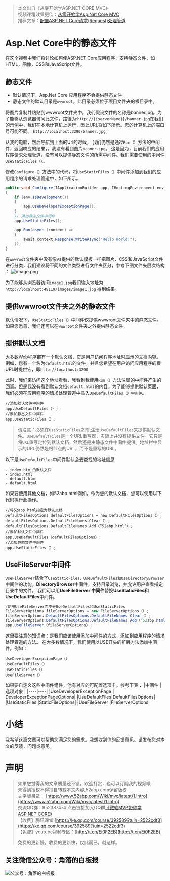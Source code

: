 >  本文出自《从零开始学ASP.NET CORE MVC》 </br>
> 视频课程效果更佳：[从零开始学Asp.Net Core MVC](https://study.163.com/course/courseMain.htm?courseId=1209215803&share=2&shareId=400000000309007)  </br>
> 推荐文章：[配置ASP.NET Core请求(Request)处理管道](https://www.52abp.com/wiki/mvc/latest/11.ConfigRequsetPipeline)


# Asp.Net Core中的静态文件

在这个视频中我们将讨论如何使ASP.NET Core应用程序，支持静态文件，如HTML，图像，CSS和JavaScript文件。

## 静态文件
- 默认情况下，Asp.Net Core 应用程序不会提供静态文件。
- 静态文件的默认目录是``wwwroot``，此目录必须位于项目文件夹的根目录中。

将图片复制并粘贴到wwwroot文件夹中。我们假设文件的名称是banner.jpg。为了能够从浏览器访问此文件，路径为:``` http://{{serverName}}/banner.jpg ```在我们的示例中，我们在本地计算机上运行，​​因此URL将如下所示。您的计算机上的端口号可能不同。 ```
http://localhost:3290/banner.jpg ```。

从我的电脑，然后导航到上面的Url的时候，
我们仍然是通过```Run（）```方法的中间件，返回响应的结果，。我没有看到图片``banner.jpg``。 
这是因为，目前我们的应用程序请求处理管道，没有可以提供静态文件的所需中间件。我们需要使用的中间件```UseStaticFiles（）```。  

修改``Configure（）``方法中的代码，将``UseStaticFiles（）``中间件添加到我们的应用程序的请求处理管道中，如下所示。 
``` csharp
public void Configure(IApplicationBuilder app, IHostingEnvironment env)
{
    if (env.IsDevelopment())
    {
        app.UseDeveloperExceptionPage();
    } 
    // 添加静态文件中间件
    app.UseStaticFiles(); 

    app.Run(async (context) =>
    {
        await context.Response.WriteAsync("Hello World!");
    });
}

```
在```wwwroot```文件夹中没有像vs提供的默认模板一样把图片、CSS和JavaScript文件进行分类，我们建议将不同的文件类型进行文件夹区分，参考下图文件夹层次结构 ：
![image.png](https://upload-images.jianshu.io/upload_images/1979022-a7fc453f618edcf0.png?imageMogr2/auto-orient/strip%7CimageView2/2/w/1240)

为了能够从浏览器访问``image1.jpg``我们输入地址为 ``http://localhost:49119/images/image1.jpg`` 得到结果。
 


## 提供wwwroot文件夹之外的静态文件  

默认情况下，``UseStaticFiles（）``中间件仅提供wwwroot文件夹中的静态文件。如果您愿意，我们还可以在``wwwroot``文件夹之外提供静态文件。 

## 提供默认文档

大多数Web程序都有一个默认文档，它是用户访问程序地址时显示的文档内容。例如，您有一个名为``default.html``的文件，并且您希望在用户访问应用程序的根URL时提供它，即``http://localhost:3290 ``

此时，我们来访问这个地址看看，我看到我使用``Run（）``方法注册的中间件产生的回调。但是我没有看到默认文档``default.html``的内容。为了能够提供默认页面，我们必须在应用程序的请求处理管道中插入``UseDefaultFiles（）中间件``。 
```
//添加默认文件中间件
app.UseDefaultFiles（）; 
//添加静态文件中间件
app.UseStaticFiles（）; 
```

> 请注意：必须在``UseStaticFiles``之前,注册``UseDefaultFiles``来提供默认文件。``UseDefaultFiles``是一个URL重写器，实际上并没有提供文件。它只是将``URL``重写定位到默认文档，然后还是由静态文件中间件提供。地址栏中显示的URL仍然是根节点的URL，而不是重写的URL。 

以下是``UseDefaultFiles``中间件默认会去查找的地址信息
```
- index.htm 的默认文件
- index.html 
- default.htm 
- default.html 
```
如果要使用其他文档，如52abp.html例如，作为您的默认文档，您可以使用以下代码执行此操作。 

```
//将52abp.html指定为默认文档
DefaultFilesOptions defaultFilesOptions = new DefaultFilesOptions（）; 
defaultFilesOptions.DefaultFileNames.Clear（）; 
defaultFilesOptions.DefaultFileNames.Add（“52abp.html”）; 
//添加默认文件中间件
app.UseDefaultFiles（defaultFilesOptions）; 
//添加静态文件中间件
app.UseStaticFiles（）; 
```

## UseFileServer中间件 

```UseFileServer```结合了```UseStaticFiles，UseDefaultFiles和UseDirectoryBrowser```中间件的功能。**DirectoryBrowser**中间件，支持目录浏览，并允许用户查看指定目录中的文件。
我们可以用**UseFileServer 中间件**替换**UseStaticFiles和UseDefaultFiles**中间件。 

``` csharp
/使用UseFileServer而不是UseDefaultFiles和UseStaticFiles 
FileServerOptions fileServerOptions = new FileServerOptions（）; 
fileServerOptions.DefaultFilesOptions.DefaultFileNames.Clear（）; 
fileServerOptions.DefaultFilesOptions.DefaultFileNames.Add（“52abp.html”）; 
app.UseFileServer（fileServerOptions）;
```
这里要注意的知识点：是我们应该使用添加中间件的方式，添加到应用程序的请求处理管道的方法。
在大多数情况下，我们使用以USE开头的扩展方法添加中间件。例如：
```
UseDeveloperExceptionPage（）
UseDefaultFiles（）
UseStaticFiles（）
UseFileServer（）
```
如果要自定义这些中间件组件，他有对应的可配置选项卡。参考下表： 
|中间件  | 选项对象 |
|----|----|
|UseDeveloperExceptionPage  |  	DeveloperExceptionPageOptions|
|UseDefaultFiles|DefaultFilesOptions|
|UseStaticFiles	|StaticFileOptions|	
|UseFileServer	|FileServerOptions|


# 小结

我希望这篇文章可以帮助您满足您的需求。我想收到你的反馈意见。请发布您对本文的反馈，问题或意见。

 

# 声明


> 如果您觉得我的文章质量还不错，欢迎打赏，也可以订阅我的视频哦 </br>
> 未得到授权不得擅自转载本文内容,52abp.com保留版权</br>
> 文字版目录： [https://www.52abp.com/Wiki/mvc/latest/1.Intro](https://www.52abp.com/Wiki/mvc/latest/1.Intro) </br>
> 交流QQ群：952387474 点击链接加入QQ群[《微软MVP带你学ASP.NET CORE》](https://jq.qq.com/?_wv=1027&k=5nq4PFQ)</br>
> 【收费】腾讯课堂:[https://ke.qq.com/course/392589?tuin=2522cdf3](https://ke.qq.com/course/392589?tuin=2522cdf3) </br>
> 【免费】youtube视频专区：[http://t.cn/Ei0F2EB](http://t.cn/Ei0F2EB) </br>
>
>免费的更新慢，收费的更新快，仅此而已。就这样。 </br>

## 关注微信公众号：角落的白板报
![公众号：角落的白板报](https://upload-images.jianshu.io/upload_images/1979022-f19c505c18160c16.png)











